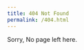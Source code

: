 ```yaml
---
title: 404 Not Found
permalink: /404.html
---
```


Sorry, No page left here.

<script>
  // Get the current path
  var path = window.location.pathname;

  // Check if the path is '/~kmbae' or '/~kmbae/'
  if (path === '/~kmbae' || path === '/~kmbae/') {
      // Redirect to '/kmbae'
      window.location.replace('/kmbae');
  }
</script>